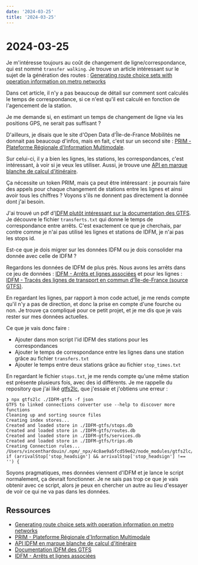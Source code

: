 ```yaml
---
date: '2024-03-25'
title: '2024-03-25'
---
```


# 2024-03-25

Je m'intéresse toujours au coût de changement de ligne/correspondance, qui est nommé
`transfer walking`.
Je trouve un article intéressant sur le sujet de la génération des routes :
[Generating route choice sets with operation information on metro networks](https://www.sciencedirect.com/science/article/pii/S2095756416300988)

Dans cet article, il n'y a pas beaucoup de détail sur comment sont calculés le temps de correspondance,
si ce n'est qu'il est calculé en fonction de l'agencement de la station.

Je me demande si, en estimant un temps de changement de ligne via les positions GPS, ne serait pas suffisant ?

D'ailleurs, je disais que le site d'Open Data d'Île-de-France Mobilités ne donnait pas beaucoup d'infos, mais en fait,
c'est sur un second
site : [PRIM - Plateforme Régionale d'Information Multimodale](https://prim.iledefrance-mobilites.fr/).

Sur celui-ci, il y a bien les lignes, les stations, les correspondances, c'est intéressant, à voir si je veux les
utiliser.
Aussi, je trouve
une [API en marque blanche de calcul d'itinéraire](https://prim.iledefrance-mobilites.fr/widgets/idfm-marque_blanche-a).

Ça nécessite un token PRIM, mais ça peut être intéressant : je pourrais faire des appels pour chaque changement de
stations
entre les lignes et ainsi avoir tous les chiffres ?
Voyons s'ils ne donnent pas directement la donnée dont j'ai besoin.

J'ai trouvé un pdf d'[IDFM plutôt intéressant sur la documentation des GTFS](assets/IDFM_Documentation_GTFS.pdf).
Je découvre le fichier
`transferts.txt` qui donne le temps de correspondance entre arrêts.
C'est exactement ce que je cherchais, par contre comme je n'ai pas utilisé les lignes et stations de IDFM, je n'ai pas
les stops id.

Est-ce que je dois migrer sur les données IDFM ou je dois consolider ma donnée avec celle de IDFM ?

Regardons les données de IDFM de plus près.
Nous avons les arrêts dans ce jeu de
données : [IDFM - Arrêts et lignes associées](https://prim.iledefrance-mobilites.fr/jeux-de-donnees/arrets-lignes)
et pour les
lignes : [IDFM - Tracés des lignes de transport en commun d'Île-de-France (source GTFS)](https://prim.iledefrance-mobilites.fr/jeux-de-donnees/traces-des-lignes-de-transport-en-commun-idfm).

En regardant les lignes, par rapport à mon code actuel, je me rends compte qu'il n'y a pas de direction,
et donc la prise en compte d'une fourche ou non.
Je trouve ça compliqué pour ce petit projet, et je me dis que je vais rester sur mes données actuelles.

Ce que je vais donc faire :

- Ajouter dans mon script l'id IDFM des stations pour les correspondances
- Ajouter le temps de correspondance entre les lignes dans une station grâce au fichier
  `transfers.txt`
- Ajouter le temps entre deux stations grâce au fichier
  `stop_times.txt`

En regardant le fichier
`stops.txt`, je me rends compte qu'une même station est présente plusieurs fois, avec des id
différents.
Je me rappelle du repository que j'ai liké [gtfs2lc](github.com/linkedconnections/gtfs2lc), que j'essaie et j'obtiens
une erreur :

```shell
❯ npx gtfs2lc ./IDFM-gtfs -f json
GTFS to linked connections converter use --help to discover more functions
Cleaning up and sorting source files
Creating index stores...
Created and loaded store in ./IDFM-gtfs/stops.db
Created and loaded store in ./IDFM-gtfs/routes.db
Created and loaded store in ./IDFM-gtfs/services.db
Created and loaded store in ./IDFM-gtfs/trips.db
Creating Connection rules...
/Users/vincenthardouin/.npm/_npx/4c8ae9a5fcd59e62/node_modules/gtfs2lc/lib/stoptimes/st2c.js:45
if (arrivalStop['stop_headsign'] && arrivalStop['stop_headsign'] !== '') {
```

Soyons pragmatiques, mes données viennent d'IDFM et je lance le script normalement, ça devrait fonctionner.
Je ne sais pas trop ce que je vais obtenir avec ce script, alors je peux en chercher un autre au lieu d'essayer de voir
ce qui ne va pas dans les données.

## Ressources

- [Generating route choice sets with operation information on metro networks](https://www.sciencedirect.com/science/article/pii/S2095756416300988)
- [PRIM - Plateforme Régionale d'Information Multimodale](https://prim.iledefrance-mobilites.fr/)
- [API IDFM en marque blanche de calcul d'itinéraire](https://prim.iledefrance-mobilites.fr/widgets/idfm-marque_blanche-a)
- [Documentation IDFM des GTFS](assets/IDFM_Documentation_GTFS.pdf)
- [IDFM - Arrêts et lignes associées](https://prim.iledefrance-mobilites.fr/jeux-de-donnees/arrets-lignes)
